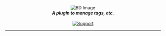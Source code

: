 <div align="center">
    <img src="https://images.piyush.codes/b/ljzJyQL.png" alt="BD Image" align="center"></img>
    <br>
    <strong><i>A plugin to manage tags, etc.</i></strong>
   <br>
   <br>

  <a href="https://discord.gg/hzD72GE">
    <img src="https://img.shields.io/discord/543812119397924886.svg?style=for-the-badge&colorB=7289DA" alt="Support">
  </a> 
</div>

---